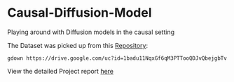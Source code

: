 # Causal-Diffusion-Model
Playing around with Diffusion models in the causal setting

The Dataset was picked up from this [Repository](https://github.com/switchablenorms/CelebAMask-HQ):

```ssh
gdown https://drive.google.com/uc?id=1badu11NqxGf6qM3PTTooQDJvQbejgbTv
```

View the detailed Project report [here](https://github.com/athmihir/Causal-Diffusion-Model/blob/main/CI2_Final_Report.pdf)

